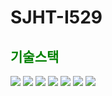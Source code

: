 # SJHT-I529

<h2 style="color: green">기술스택</h2>
<div>
  <img src="https://img.shields.io/badge/java-ECD53F?style=flat&logo=&logoColor=white"/> 
  <img src="https://img.shields.io/badge/Spring-바탕색?style=flat&logo=&logoColor=white"/> 
  <img src="https://img.shields.io/badge/JS(ES6)-0094F5?style=flat&logo=&logoColor=white"/> 
  <img src="https://img.shields.io/badge/CSS(SCSS)-EF2D5E?style=flat&logo=&logoColor=white"/> 
  <img src="https://img.shields.io/badge/Vue.js-FF9E0F?style=flat&logo=&logoColor=white"/> 
  <img src="https://img.shields.io/badge/HTML-40AEF0?style=flat&logo=&logoColor=white"/> 
  <img src="https://img.shields.io/badge/Tymeleaf-A100FF?style=flat&logo=&logoColor=white"/> 
</div>
